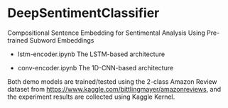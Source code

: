 # DeepSentimentClassifier

Compositional Sentence Embedding for Sentimental Analysis Using Pre-trained Subword Embeddings
* lstm-encoder.ipynb The LSTM-based architecture

* conv-encoder.ipynb The 1D-CNN-based architecture

Both demo models are trained/tested using the 2-class Amazon Review dataset from https://www.kaggle.com/bittlingmayer/amazonreviews, and the experiment results are collected using Kaggle Kernel.
